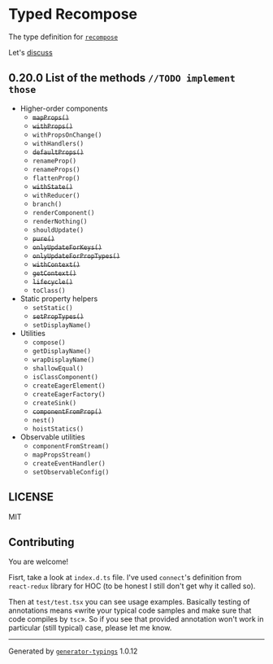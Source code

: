 # Typed Recompose


The type definition for [`recompose`](https://github.com/acdlite/recompose.git)

Let's [discuss](https://github.com/acdlite/recompose/issues/231)

## 0.20.0 List of the methods `//TODO implement those`
* Higher-order components
  + ~~`mapProps()`~~
  + ~~`withProps()`~~
  + `withPropsOnChange()`
  + `withHandlers()`
  + ~~`defaultProps()`~~
  + `renameProp()`
  + `renameProps()`
  + `flattenProp()`
  + ~~`withState()`~~
  + `withReducer()`
  + `branch()`
  + `renderComponent()`
  + `renderNothing()`
  + `shouldUpdate()`
  + ~~`pure()`~~
  + ~~`onlyUpdateForKeys()`~~
  + ~~`onlyUpdateForPropTypes()`~~
  + ~~`withContext()`~~
  + ~~`getContext()`~~
  + ~~`lifecycle()`~~
  + `toClass()`
* Static property helpers
  + `setStatic()`
  + ~~`setPropTypes()`~~
  + `setDisplayName()`
* Utilities
  + `compose()`
  + `getDisplayName()`
  + `wrapDisplayName()`
  + `shallowEqual()`
  + `isClassComponent()`
  + `createEagerElement()`
  + `createEagerFactory()`
  + `createSink()`
  + ~~`componentFromProp()`~~
  + `nest()`
  + `hoistStatics()`
* Observable utilities
  + `componentFromStream()`
  + `mapPropsStream()`
  + `createEventHandler()`
  + `setObservableConfig()`


## LICENSE

MIT

## Contributing

You are welcome!

Fisrt, take a look at `index.d.ts` file. I've used `connect`'s definition 
from `react-redux` library for HOC (to be honest I still don't get why it called so).

Then at `test/test.tsx` you can see usage examples. Basically testing of 
annotations means «write your typical code samples and make sure that code compiles by `tsc`».
So if you see that provided annotation won't work in particular (still typical)
case, please let me know.

----

Generated by [`generator-typings`](https://github.com/typings/generator-typings) 1.0.12
